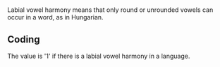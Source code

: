 # [](ParameterTable?__template__=property.md&property=Name#cldf:UT130)

Labial vowel harmony means that only round or unrounded vowels can occur in a word, as in Hungarian.

[](ExampleTable?example_id=1&with_internal_ref_link#cldf:UT130-1)

## Coding

The value is '1' if there is a labial vowel harmony in a language.
